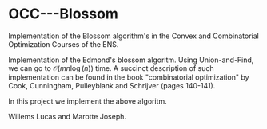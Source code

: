 # OCC---Blossom
Implementation of the Blossom algorithm's in the Convex and Combinatorial Optimization Courses of the ENS.

Implementation of the Edmond's blossom algoritm. Using Union-and-Find, we can go to $\mathcal{O}(mn\log(n))$ time. A succinct description of such implementation can be found in the book "combinatorial optimization" by Cook, Cunningham, Pulleyblank and Schrijver (pages 140-141).

In this project we implement the above algoritm.

Willems Lucas and Marotte Joseph.
